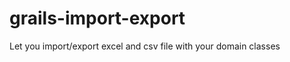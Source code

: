 grails-import-export
====================

Let you import/export excel and csv file with your domain classes